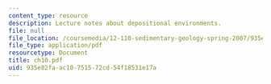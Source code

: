 ```yaml
---
content_type: resource
description: Lecture notes about depositional environments.
file: null
file_location: /coursemedia/12-110-sedimentary-geology-spring-2007/935e82faac10751572cd54f18531e17a_ch10.pdf
file_type: application/pdf
resourcetype: Document
title: ch10.pdf
uid: 935e82fa-ac10-7515-72cd-54f18531e17a
---
```

